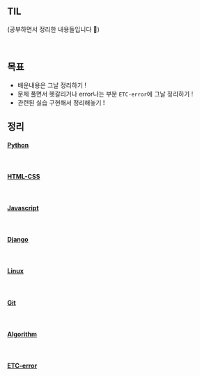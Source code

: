 ## TIL 
(공부하면서 정리한 내용들입니다 🙌)

<br>

## 목표    
- 배운내용은 그날 정리하기 !   
- 문제 풀면서 헷갈리거나 error나는 부분 ```ETC-error```에 그날 정리하기 !   
- 관련된 실습 구현해서 정리해놓기 !  

## 정리

#### [Python](https://github.com/heejung-gjt/TIL/tree/master/Python)
<br>

#### [HTML-CSS](https://github.com/heejung-gjt/TIL/tree/master/HTML-CSS)
<br>

#### [Javascript](https://github.com/heejung-gjt/TIL/tree/master/javascript)
<br>

#### [Django](https://github.com/heejung-gjt/TIL/tree/master/Django)
<br>

#### [Linux](https://github.com/heejung-gjt/TIL/tree/master/linux)
<br>

#### [Git](https://github.com/heejung-gjt/TIL/tree/master/git)
<br>

#### [Algorithm](https://github.com/heejung-gjt/TIL/tree/master/Algorithm)
<br>

#### [ETC-error](https://github.com/heejung-gjt/TIL/tree/master/ETC-error)